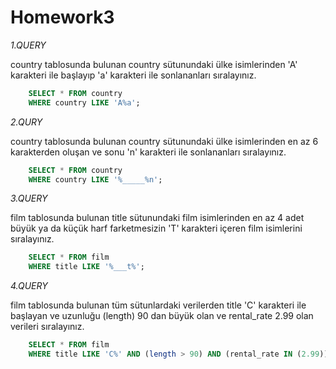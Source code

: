 # Homework3

*1.QUERY*

country tablosunda bulunan country sütunundaki ülke isimlerinden 'A' karakteri ile başlayıp 
'a' karakteri ile sonlananları sıralayınız.
```SQL
    SELECT * FROM country
    WHERE country LIKE 'A%a';
```

*2.QURY*

country tablosunda bulunan country sütunundaki ülke isimlerinden 
en az 6 karakterden oluşan ve sonu 'n' karakteri ile sonlananları sıralayınız.
```SQL
    SELECT * FROM country
    WHERE country LIKE '%_____%n';
```

*3.QUERY*

film tablosunda bulunan title sütunundaki film isimlerinden 
en az 4 adet büyük ya da küçük harf farketmesizin 
'T' karakteri içeren film isimlerini sıralayınız.
```SQL
    SELECT * FROM film
    WHERE title LIKE '%___t%';
```

*4.QUERY*

film tablosunda bulunan tüm sütunlardaki verilerden 
title 'C' karakteri ile başlayan ve
uzunluğu (length) 90 dan büyük olan ve 
rental_rate 2.99 olan verileri sıralayınız.
```SQL
    SELECT * FROM film
    WHERE title LIKE 'C%' AND (length > 90) AND (rental_rate IN (2.99)); 
```
